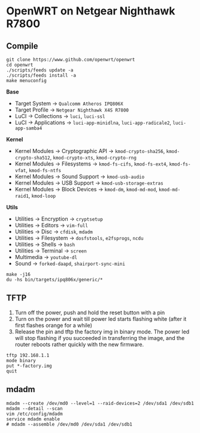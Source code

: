 # OpenWRT on Netgear Nighthawk R7800

## Compile
```
git clone https://www.github.com/openwrt/openwrt
cd openwrt
./scripts/feeds update -a
./scripts/feeds install -a
make menuconfig
```

**Base**
- Target System -> `Qualcomm Atheros IPQ806X`
- Target Profile -> `Netgear Nighthawk X4S R7800`
- LuCI -> Collections -> `luci`, `luci-ssl`
- LuCI -> Applications -> `luci-app-minidlna`, `luci-app-radicale2`, `luci-app-samba4`

**Kernel**
- Kernel Modules -> Cryptographic API -> `kmod-crypto-sha256`, `kmod-crypto-sha512`, `kmod-crypto-xts`, `kmod-crypto-rng`
- Kernel Modules -> Filesystems -> `kmod-fs-cifs`, `kmod-fs-ext4`, `kmod-fs-vfat`, `kmod-fs-ntfs`
- Kernel Modules -> Sound Support -> `kmod-usb-audio`
- Kernel Modules -> USB Support -> `kmod-usb-storage-extras`
- Kernel Modules -> Block Devices -> `kmod-dm`, `kmod-md-mod`, `kmod-md-raid1`, `kmod-loop`

**Utils**
- Utilities -> Encryption -> `cryptsetup`
- Utilities -> Editors -> `vim-full`
- Utilities -> Disc -> `cfdisk`, `mdadm`
- Utilities -> Filesystem -> `dosfstools`, `e2fsprogs`, `ncdu`
- Utilities -> Shells -> `bash`
- Utilities -> Terminal -> `screen`
- Multimedia -> `youtube-dl`
- Sound -> `forked-daapd`, `shairport-sync-mini`

```
make -j16
du -hs bin/targets/ipq806x/generic/*
```

## TFTP

1. Turn off the power, push and hold the reset button with a pin
2. Turn on the power and wait till power led starts flashing white (after it first flashes orange for a while)
3. Release the pin and tftp the factory img in binary mode. The power led will stop flashing if you succeeded in transferring the image, and the router reboots rather quickly with the new firmware.

```
tftp 192.168.1.1
mode binary
put *-factory.img
quit
```

## mdadm

    mdadm --create /dev/md0 --level=1 --raid-devices=2 /dev/sda1 /dev/sdb1
    mdadm --detail --scan
    vim /etc/config/mdadm
    service mdadm enable
    # mdadm --assemble /dev/md0 /dev/sda1 /dev/sdb1

